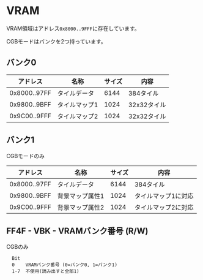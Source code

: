 # VRAM

VRAM領域はアドレス`0x8000..9FFF`に存在しています。

CGBモードはバンクを2つ持っています。

## バンク0

アドレス | 名称 | サイズ | 内容
-- | -- | -- | -- 
0x8000..97FF | タイルデータ | 6144 | 384タイル
0x9800..9BFF | タイルマップ1 | 1024 | 32x32タイル
0x9C00..9FFF | タイルマップ2 | 1024 | 32x32タイル

## バンク1

CGBモードのみ

アドレス | 名称 | サイズ | 内容
-- | -- | -- | -- 
0x8000..97FF | タイルデータ  | 6144 | 384タイル
0x9800..9BFF | 背景マップ属性1 | 1024 | タイルマップ1に対応
0x9C00..9FFF | 背景マップ属性2 | 1024 | タイルマップ2に対応

## FF4F - VBK - VRAMバンク番号 (R/W)

CGBのみ

```
  Bit
  0    VRAMバンク番号 (0=バンク0, 1=バンク1)
  1-7  不使用(読み出すと全部1)
```
